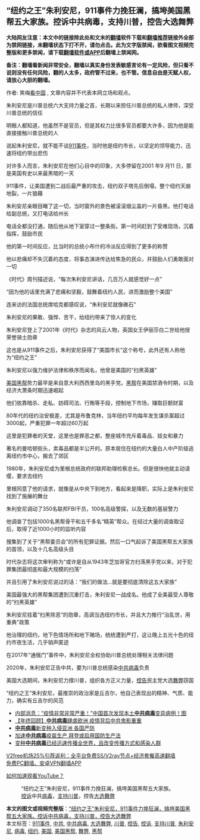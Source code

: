  <h2>“纽约之王”朱利安尼，911事件力挽狂澜，搞垮美国黑帮五大家族。控诉中共病毒，支持川普，控告大选舞弊</h2> <p class="notice"><b>大陆网友注意：本文中的链接除此处和文末的<a href="https://github.com/bannedbook/fanqiang" >翻墙</a>软件下载和<a href="https://github.com/killgcd/justmysocks/blob/master/README.md">翻墙推荐</a>链接外全部为禁网链接，未翻墙状态下打不开，请勿点击。此为文字版禁闻，欲看图文视频完整版和更多禁闻，请下载<a href="https://github.com/bannedbook/fanqiang">翻墙软件或APP</a>后翻墙上禁闻网。</p><p>备注：翻墙看新闻非常安全，翻墙以真实身份发表敏感言论有一定风险，但只看不说则没有任何风险，翻的人太多，政府管不过来，也不管。信息自由是天赋人权，请放心大胆的翻墙。</b></p>  <div class="entry"> <p>作者: 笑梅<span class='wp_keywordlink_affiliate'><a href="https://www.secretchina.com/" title="看中国" target="_blank">看中国</a></span> , 文章内容并不代表本网立场和观点。</p> <figure></figure> <p>朱利安尼是川普总统六大支持力量之首，长期以来担任川普总统的私人律师，深受川普总统的信任</p> <p>明眼人都知道，他虽然不是官员，但是其权力比很多官员都要大许多，因为他是能直接接触川普总统的人</p> <p>说起朱利安尼，就不能不谈<a href="https://www.bannedbook.org/bnews/tag/911%E4%BA%8B%E4%BB%B6/" class="st_tag internal_tag" rel="tag" title="标签 911事件 下的日志">911事件</a>，当时他是纽约市长，以坚定的领导能力，迅速将纽约带出悲伤</p> <p>对许多人而言，朱利安尼在他们心目中的印象，大多停留在2001 年9 月11 日，那是美国有史以来最黑暗的一天</p> <p>911事件，让美国遭到二战后最严重的攻击，纽约双子塔先后倒塌，整个纽约天崩地裂，一片狼藉</p> <p>朱利安尼亲眼目睹了这一切，当时窗外的景色被滚滚烟尘盖的一片昏黑。他打电话给副总统，又打电话给州长</p> <p>电话全都没打通，随后他从地下室穿过一整条街。第一时间赶到了受难现场，沉着指挥，鼓励市民</p> <p>他的第一时间反应，比当时的总统小布什的冷淡反应得到了更多的称赞</p>  <p>他以悲痛却不失沉着的态度，将事态演进传达给焦急的民众，并鼓励人们勇敢面对一切</p> <p>《时代》周刊描述说，“每次朱利安尼讲话，几百万人就感觉好一点”</p> <p>“因为他的话里充满了悲痛和坚毅，鼓舞着纽约人民，进而激励整个美国”</p> <p>连来访的法国总统席哈克都感叹说，“朱利安尼就像礁石” </p> <p>朱利安尼的果敢、强悍、苦干，给纽约带来了惊人的变化</p> <p>朱利安尼登上了2001年《时代》杂志的风云人物，英国女王伊丽莎白二世给他授荣誉骑士勋章</p> <p>这也是从911事件之后，朱利安尼获得了“美国市长”这个称号，此外还有人称他为“纽约之王” </p> <p>朱利安尼以强力维护法律和秩序而闻名，他曾是美国的“扫黑英雄”</p> <p><a href="https://www.bannedbook.org/bnews/tag/%e7%be%8e%e5%9b%bd%e9%bb%91%e5%b8%ae/" class="st_tag internal_tag" rel="tag" title="标签 美国黑帮 下的日志">美国黑帮</a>势力最早是来自意大利西西里岛的黑手党。<a href="https://www.bannedbook.org/bnews/tag/%E9%BB%91%E5%B8%AE/" class="st_tag internal_tag" rel="tag" title="标签 黑帮 下的日志">黑帮</a>在美国禁酒令时期，以及经济大萧条时期迅速崛起</p>  <p>他们依靠暗杀、走私、妨碍司法、行贿等手段，控制地下市场，赚取巨额财富</p> <p>80年代的纽约治安极差，尤其是布鲁克林，当年纽约平均每年发生谋杀案超过3000起，严重犯罪一年超过60万起</p> <p>这里是犯罪者的天堂，这里也是罪恶之都，整座城市充斥着毒品、妓女和暴力</p> <p>著名的曼哈顿街头，卖毒品都是半公开的。原本居住在纽约的大量白人中产阶级逃离纽约市中心，搬去了郊区</p> <p>1980年，朱利安尼成为里根总统政府的联邦助理检察总长。但是很快他就主动请缨，要求去纽约</p> <p>里根同意了他的请求，就像是从中央下到地方，看起来是降职，实际上是朱利安尼找到了施展的舞台</p> <p>朱利安尼调动了350名联邦FBI干员，100名高级警探，以及无数的基层警力</p> <p>他调查了包括1000名黑帮骨干和五千多名“精英”帮众。在经过大量的调查取证后，取得了近1000小时的监听内容</p> <p>搜集到了关于“黑帮委员会”的所有犯罪证据。然后一口气起诉了美国黑帮五大家族的首领，以及十几名高级头目</p>  <p>时代杂志将这次审判称为“或许是自从1943年芝加哥官方扫荡黑手党以来，对于犯罪集团最彻底和最大规模的扫荡”</p> <p>并且引用了朱利安尼说过的话：“我们的做法…就是要彻底清除这五大家族”</p> <p>美国最强大的黑帮集团遭到沉重打击，朱利安尼一战成名。他成了全美最受人尊敬的“扫黑英雄”</p> <p>朱利安尼挂着“扫黑除恶”的勋章，高调当选纽约市长，并且大力推行“治乱世，用重典”政策</p> <p>他治理的纽约，地下色情场所和地下赌场，统统遭到严打，这让晚上五光十色的纽约市夜生活，几乎销声匿迹</p> <p>在2017年“通俄门”事件中，朱利安尼全权协助川普总统处理相关法律问题</p> <p>2020年，朱利安尼正告中共，要为川普总统感染<a href="https://www.bannedbook.org/bnews/tag/%e4%b8%ad%e5%85%b1%e7%97%85%e6%af%92/" class="st_tag internal_tag" rel="tag" title="标签 中共病毒 下的日志">中共病毒</a>负责</p> <p>美国大选期间，朱利安尼力撑川普，组织各方正义力量，<a href="https://www.bannedbook.org/bnews/tag/%E6%8E%A7%E5%91%8A/" class="st_tag internal_tag" rel="tag" title="标签 控告 下的日志">控告</a>民主党大选<a href="https://www.bannedbook.org/bnews/tag/%E8%88%9E%E5%BC%8A/" class="st_tag internal_tag" rel="tag" title="标签 舞弊 下的日志">舞弊</a>窃国</p> <p>“纽约之王”朱利安尼，最推崇的政治家是丘吉尔，他自己表现出的精神、气质、能力，确实有丘吉尔的风范</p>  <ul class='op-related-articles' title='相关阅读'> <li><a href='https://www.bannedbook.org/bnews/topimagenews/20201230/1457793.html' target='_blank'>内部消息：“疫情非常非常严重！”中国首次发现本土<b>中共病毒</b>变异病例！图</a></li> <li><a href='https://www.bannedbook.org/bnews/comments/20201229/1457150.html' target='_blank'>【年终回顾】<b>中共病毒</b>肆虐欧洲 疫情背后中共鬼影重重</a></li> <li><a href='https://www.bannedbook.org/bnews/bannedvideo/20201229/1457087.html' target='_blank'><b>中共病毒</b>新变种入侵亚洲 各国严防</a></li> <li><a href='https://www.bannedbook.org/bnews/comments/20201229/1457028.html' target='_blank'>加速<b>中共病毒</b>疫苗生产 拜登或启用国防生产法</a></li> <li><a href='https://www.bannedbook.org/bnews/comments/20201229/1456879.html' target='_blank'>变种<b>中共病毒</b>已经迅速传播全世界，且改变传播方式和感染人群</a></li> </ul> <p class="texttj"> <a href="https://www.bannedbook.org/forum23/topic22702.html" target="_blank">V2free机场25%引荐返利：全平台免费SS/V2ray节点+经济套餐高速翻墙</a><br/> <a href="https://github.com/bannedbook/fanqiang/wiki/%E7%A6%81%E9%97%BB%E7%BD%91%E5%AE%89%E5%8D%93%E7%BF%BB%E5%A2%99%E6%96%B0%E9%97%BBAPP" target="_blank">免费PC翻墙、安卓VPN翻墙APP</a></p><p><a href='https://www.bannedbook.org/bnews/topimagenews/20180409/925596.html' target='_blank'>如何加速观看YouTube？ </a></p> <figure class='op-interactive'><figcaption>“纽约之王”朱利安尼，911事件力挽狂澜，搞垮美国黑帮五大家族。<a href="https://www.bannedbook.org/bnews/tag/%E6%8E%A7%E8%AF%89/" class="st_tag internal_tag" rel="tag" title="标签 控诉 下的日志">控诉</a>中共<a href="https://www.bannedbook.org/bnews/tag/%e7%97%85%e6%af%92/" class="st_tag internal_tag" rel="tag" title="标签 病毒 下的日志">病毒</a>，<a href="https://www.bannedbook.org/bnews/tag/%E6%94%AF%E6%8C%81%E5%B7%9D%E6%99%AE/" class="st_tag internal_tag" rel="tag" title="标签 支持川普 下的日志">支持川普</a>，控告<a href="https://www.bannedbook.org/bnews/tag/%E5%A4%A7%E9%80%89%E8%88%9E%E5%BC%8A/" class="st_tag internal_tag" rel="tag" title="标签 大选舞弊 下的日志">大选舞弊</a></figcaption></figure> </p><a name='sharetosocial'></a>       <div><b>本文的图文或视频完整版</b>：<a href='https://www.bannedbook.org/bnews/comments/20201230/1457910.html'>“纽约之王”朱利安尼，911事件力挽狂澜，搞垮美国黑帮五大家族。控诉中共病毒，支持川普，控告大选舞弊</a></div>  </div><!--END ENTRY--> <div class="postfooter"> <div>本文标签：<a href="https://www.bannedbook.org/bnews/tag/911%E4%BA%8B%E4%BB%B6/" rel="tag">911事件</a>, <a href="https://www.bannedbook.org/bnews/tag/%e4%b8%ad%e5%85%b1/" rel="tag">中共</a>, <a href="https://www.bannedbook.org/bnews/tag/%e4%b8%ad%e5%85%b1%e7%97%85%e6%af%92/" rel="tag">中共病毒</a>, <a href="https://www.bannedbook.org/bnews/tag/%E5%A4%A7%E9%80%89%E8%88%9E%E5%BC%8A/" rel="tag">大选舞弊</a>, <a href="https://www.bannedbook.org/bnews/tag/%e5%b7%9d%e6%99%ae/" rel="tag">川普</a>, <a href="https://www.bannedbook.org/bnews/tag/%E6%8E%A7%E5%91%8A/" rel="tag">控告</a>, <a href="https://www.bannedbook.org/bnews/tag/%E6%8E%A7%E8%AF%89/" rel="tag">控诉</a>, <a href="https://www.bannedbook.org/bnews/tag/%E6%94%AF%E6%8C%81%E5%B7%9D%E6%99%AE/" rel="tag">支持川普</a>, <a href="https://www.bannedbook.org/bnews/tag/%e6%9c%b1%e5%88%a9%e5%ae%89%e5%b0%bc/" rel="tag">朱利安尼</a>, <a href="https://www.bannedbook.org/bnews/tag/%e7%97%85%e6%af%92/" rel="tag">病毒</a>, <a href="https://www.bannedbook.org/bnews/tag/%e7%ba%bd%e7%ba%a6/" rel="tag">纽约</a>, <a href="https://www.bannedbook.org/bnews/tag/%e7%be%8e%e5%9b%bd/" rel="tag">美国</a>, <a href="https://www.bannedbook.org/bnews/tag/%e7%be%8e%e5%9b%bd%e9%bb%91%e5%b8%ae/" rel="tag">美国黑帮</a>, <a href="https://www.bannedbook.org/bnews/tag/%E8%88%9E%E5%BC%8A/" rel="tag">舞弊</a>, <a href="https://www.bannedbook.org/bnews/tag/%E9%BB%91%E5%B8%AE/" rel="tag">黑帮</a></div>  </div><!--END POSTFOOTER--> 